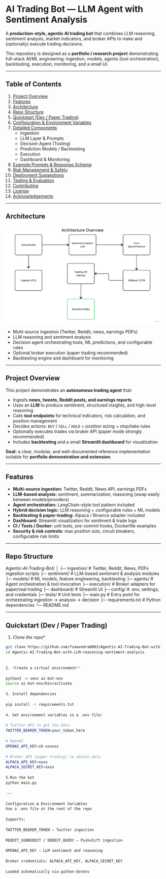# AI Trading Bot — LLM Agent with Sentiment Analysis

A **production-style, agentic AI trading bot** that combines LLM reasoning, sentiment analysis, market indicators, and broker APIs to make and (optionally) execute trading decisions.

This repository is designed as a **portfolio / research project** demonstrating full-stack AI/ML engineering: ingestion, models, agents (tool orchestration), backtesting, execution, monitoring, and a small UI.

---

## Table of Contents

1. [Project Overview](#project-overview)  
2. [Features](#features)  
3. [Architecture](#architecture)  
4. [Repo Structure](#repo-structure)  
5. [Quickstart (Dev / Paper Trading)](#quickstart-dev--paper-trading)  
6. [Configuration & Environment Variables](#configuration--environment-variables)  
7. [Detailed Components](#detailed-components)  
   - Ingestion  
   - LLM Layer & Prompts  
   - Decision Agent (Tooling)  
   - Prediction Models / Backtesting  
   - Execution  
   - Dashboard & Monitoring  
8. [Example Prompts & Response Schema](#example-prompts--response-schema)  
9. [Risk Management & Safety](#risk-management--safety)  
10. [Deployment Suggestions](#deployment-suggestions)  
11. [Testing & Evaluation](#testing--evaluation)  
12. [Contributing](#contributing)  
13. [License](#license)  
14. [Acknowledgements](#acknowledgements)  

---

## Architecture

![Architecture Overview](https://github.com/fsaavedra0003/Agentic-AI-Trading-Bot-with-LLM-reasoning-sentiment-analysis/blob/master/pictures/Architecture_overview.png?raw=true)

- Multi-source ingestion (Twitter, Reddit, news, earnings PDFs)  
- LLM reasoning and sentiment analysis  
- Decision agent orchestrating tools, ML predictions, and configurable rules  
- Optional broker execution (paper trading recommended)  
- Backtesting engine and dashboard for monitoring  

---

## Project Overview

This project demonstrates an **autonomous trading agent** that:

- Ingests **news, tweets, Reddit posts, and earnings reports**  
- Uses an **LLM** to produce sentiment, structured insights, and high-level reasoning  
- Calls **tool endpoints** for technical indicators, risk calculation, and position management  
- Decides actions: `BUY` / `SELL` / `HOLD` + position sizing + stop/take rules  
- Optionally executes trades via broker API (paper mode strongly recommended)  
- Includes **backtesting** and a small **Streamlit dashboard** for visualization  

**Goal:** a clear, modular, and well-documented reference implementation suitable for **portfolio demonstration and extension**.

---

## Features

- **Multi-source ingestion:** Twitter, Reddit, News API, earnings PDFs  
- **LLM-based analysis:** sentiment, summarization, reasoning (swap easily between models/providers)  
- **Agent orchestration:** LangChain-style tool pattern included  
- **Hybrid decision logic:** LLM reasoning + configurable rules + ML models  
- **Backtesting & paper-trading:** Alpaca / Binance adapter included  
- **Dashboard:** Streamlit visualization for sentiment & trade logs  
- **CI / Tests / Docker:** unit tests, pre-commit hooks, Dockerfile examples  
- **Security & risk controls:** max position size, circuit breakers, configurable risk limits  

---

## Repo Structure

Agentic-AI-Trading-Bot/
│
├─ ingestion/ # Twitter, Reddit, News, PDFs ingestion scripts
├─ sentiment/ # LLM-based sentiment & analysis modules
├─ models/ # ML models, feature engineering, backtesting
├─ agents/ # Agent orchestration & tool invocation
├─ execution/ # Broker adapters for paper/real trading
├─ dashboard/ # Streamlit UI
├─ config/ # .env, settings, and credentials
├─ tests/ # Unit tests
├─ main.py # Entry point for orchestrating ingestion -> analysis -> decision
├─ requirements.txt # Python dependencies
└─ README.md


---

## Quickstart (Dev / Paper Trading)

1. *Clone the repo**
```bash
git clone https://github.com/fsaavedra0003/Agentic-AI-Trading-Bot-with-LLM-reasoning-sentiment-analysis.git
cd Agentic-AI-Trading-Bot-with-LLM-reasoning-sentiment-analysis


2. *Create a virtual environment**

python3 -m venv ai-bot-env
source ai-bot-env/bin/activate

3. Install dependencies

pip install -r requirements.txt

4. Set environment variables in a .env file:

# Twitter API to get the data
TWITTER_BEARER_TOKEN=your_token_here

# OpenAI
OPENAI_API_KEY=sk-xxxxxx

# Broker API (paper trading) to obtain data 
ALPACA_API_KEY=xxxx
ALPACA_SECRET_KEY=xxxx

5.Run the bot
python main.py

---

Configuration & Environment Variables
Use a .env file at the root of the repo

Supports:

TWITTER_BEARER_TOKEN — Twitter ingestion

REDDIT_SUBREDDIT / REDDIT_QUERY — Pushshift ingestion

OPENAI_API_KEY — LLM sentiment and reasoning

Broker credentials: ALPACA_API_KEY, ALPACA_SECRET_KEY

Loaded automatically via python-dotenv


